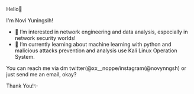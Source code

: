 Hello👋

I'm Novi Yuningsih!
- 👀 I’m interested in network engineering and data analysis, especially in network security worlds!
- 🌱 I’m currently learning about machine learning with python and malicious attacks prevention and analysis use Kali Linux Operation System.

You can reach me via dm twitter(@xx__noppe/instagram(@novynngsh) or just send me an email, okay?

Thank You!✨

<!---
noviyn/noviyn is a ✨ special ✨ repository because its `README.md` (this file) appears on your GitHub profile.
You can click the Preview link to take a look at your changes.
--->
